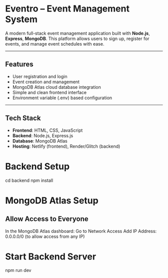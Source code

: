 # Eventro – Event Management System

A modern full-stack event management application built with **Node.js**, **Express**, **MongoDB**. This platform allows users to sign up, register for events, and manage event schedules with ease.

---

## Features

- User registration and login
- Event creation and management
- MongoDB Atlas cloud database integration
- Simple and clean frontend interface
- Environment variable (.env) based configuration

---

## Tech Stack

- **Frontend**: HTML, CSS, JavaScript
- **Backend**: Node.js, Express.js
- **Database**: MongoDB Atlas
- **Hosting**: Netlify (frontend), Render/Glitch (backend)

# Backend Setup
cd backend
npm install

# MongoDB Atlas Setup
## Allow Access to Everyone
In the MongoDB Atlas dashboard:
Go to Network Access
Add IP Address: 0.0.0.0/0 (to allow access from any IP)

# Start Backend Server
npm run dev